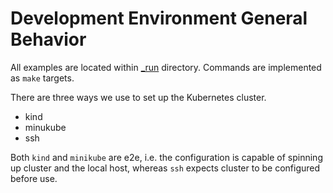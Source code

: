 # Development Environment General Behavior

All examples are located within [\_run](https://github.com/akash-network/provider/tree/main/\_run) directory. Commands are implemented as `make` targets.

There are three ways we use to set up the Kubernetes cluster.

* kind
* minukube
* ssh

Both `kind` and `minikube` are e2e, i.e. the configuration is capable of spinning up cluster and the local host, whereas `ssh` expects cluster to be configured before use.
